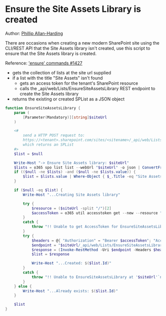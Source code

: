 # Ensure the Site Assets Library is created

Author: [Phillip Allan-Harding](https://github.com/phillipharding/)

There are occasions when creating a new modern SharePoint site using the CLI/REST API that the Site Assets library isn't created, use this script to ensure that the Site Assets library is created.

Reference: ['ensure' commands #1427](https://github.com/pnp/office365-cli/discussions/1427)

- gets the collection of lists at the site url supplied
- if a list with the title "Site Assets" isn't found
  - gets an access token for the tenant's SharePoint resource
  - calls the _api/web/Lists/EnsureSiteAssetsLibrary REST endpoint to create the Site Assets library
- returns the existing or created SPList as a JSON object

```powershell tab="PowerShell Core"
function EnsureSiteAssetsLibrary {
	param (
		[Parameter(Mandatory)][string]$siteUrl
	)

	<#
		send a HTTP POST request to:
		https://<tenant>.sharepoint.com/sites/<sitename>/_api/web/Lists/EnsureSiteAssetsLibrary/
		which returns an SPList
	#>
	$list = $null

	Write-Host "-> Ensure Site Assets library: $siteUrl"
	$lists = o365 spo list list --webUrl "$siteUrl" -o json | ConvertFrom-Json
	if (($null -ne $lists) -and ($null -ne $lists.value)) {
		$list = $lists.value | Where-Object { $_.Title -eq "Site Assets" }
	}

	if ($null -eq $list) {
		Write-Host "...Creating Site Assets library"

		try {
			$resource = ($siteUrl -split "/")[2]
			$accessToken = o365 util accesstoken get --new --resource "https://$resource/"
		}
		catch {
			throw "!! Unable to get AccessToken for EnsureSiteAssetsLibrary at '$siteUrl'`nERROR: $_"
		}
		try {
			$headers = @{ "Authorization" = "Bearer $accessToken"; "Accept" = "application/json;odata=nometadata" }
			$endpoint = "$siteUrl/_api/web/Lists/EnsureSiteAssetsLibrary/"
			$response = (Invoke-RestMethod -Uri $endpoint -Headers $headers -Method POST)
			$list = $response

			Write-Host "...Created: $($list.Id)"
		}
		catch {
			throw "!! Unable to EnsureSiteAssetsLibrary at '$siteUrl'`nERROR: $_"
		}
	} else {
		Write-Host "...Already exists: $($list.Id)"
	}

	$list
}
```